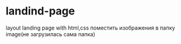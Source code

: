 # landind-page
layout  landing page with  html,css
поместить изображения в папку image(не загрузилась сама папка)
